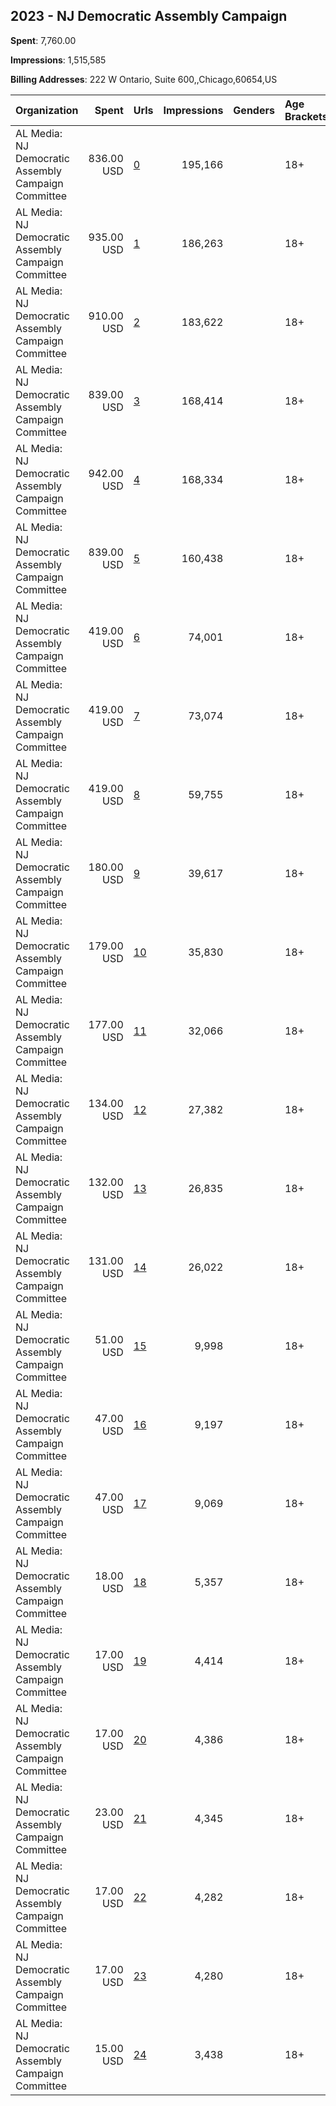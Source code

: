 ## 2023 - NJ Democratic Assembly Campaign 
**Spent**: 7,760.00

**Impressions**: 1,515,585

**Billing Addresses**: 222 W Ontario, Suite 600,,Chicago,60654,US

|Organization|Spent|Urls|Impressions|Genders|Age Brackets|Country Codes|
|:---|---:|:---|---:|:---|:---|:---|
|AL Media: NJ Democratic Assembly Campaign Committee|836.00 USD|[0](https://www.snap.com/political-ads/asset/cd8eb77ef6beb95fb071a55356e4c86bed11521d7e734bf7a9460ecf623a099d?mediaType=mp4)|195,166||18+|united states|
|AL Media: NJ Democratic Assembly Campaign Committee|935.00 USD|[1](https://www.snap.com/political-ads/asset/cd8eb77ef6beb95fb071a55356e4c86bed11521d7e734bf7a9460ecf623a099d?mediaType=mp4)|186,263||18+|united states|
|AL Media: NJ Democratic Assembly Campaign Committee|910.00 USD|[2](https://www.snap.com/political-ads/asset/cd8eb77ef6beb95fb071a55356e4c86bed11521d7e734bf7a9460ecf623a099d?mediaType=mp4)|183,622||18+|united states|
|AL Media: NJ Democratic Assembly Campaign Committee|839.00 USD|[3](https://www.snap.com/political-ads/asset/cd8eb77ef6beb95fb071a55356e4c86bed11521d7e734bf7a9460ecf623a099d?mediaType=mp4)|168,414||18+|united states|
|AL Media: NJ Democratic Assembly Campaign Committee|942.00 USD|[4](https://www.snap.com/political-ads/asset/cd8eb77ef6beb95fb071a55356e4c86bed11521d7e734bf7a9460ecf623a099d?mediaType=mp4)|168,334||18+|united states|
|AL Media: NJ Democratic Assembly Campaign Committee|839.00 USD|[5](https://www.snap.com/political-ads/asset/cd8eb77ef6beb95fb071a55356e4c86bed11521d7e734bf7a9460ecf623a099d?mediaType=mp4)|160,438||18+|united states|
|AL Media: NJ Democratic Assembly Campaign Committee|419.00 USD|[6](https://www.snap.com/political-ads/asset/5b0010f145733c52bc1cb71bfba7bec5c0808f6fc1fed0b14f833e74bcbe2f7d?mediaType=mp4)|74,001||18+|united states|
|AL Media: NJ Democratic Assembly Campaign Committee|419.00 USD|[7](https://www.snap.com/political-ads/asset/5b0010f145733c52bc1cb71bfba7bec5c0808f6fc1fed0b14f833e74bcbe2f7d?mediaType=mp4)|73,074||18+|united states|
|AL Media: NJ Democratic Assembly Campaign Committee|419.00 USD|[8](https://www.snap.com/political-ads/asset/5b0010f145733c52bc1cb71bfba7bec5c0808f6fc1fed0b14f833e74bcbe2f7d?mediaType=mp4)|59,755||18+|united states|
|AL Media: NJ Democratic Assembly Campaign Committee|180.00 USD|[9](https://www.snap.com/political-ads/asset/07f83ccdf138ba2f03abbba05be18b4b2aebe852e168b1d771268350478e661b?mediaType=mp4)|39,617||18+|united states|
|AL Media: NJ Democratic Assembly Campaign Committee|179.00 USD|[10](https://www.snap.com/political-ads/asset/07f83ccdf138ba2f03abbba05be18b4b2aebe852e168b1d771268350478e661b?mediaType=mp4)|35,830||18+|united states|
|AL Media: NJ Democratic Assembly Campaign Committee|177.00 USD|[11](https://www.snap.com/political-ads/asset/07f83ccdf138ba2f03abbba05be18b4b2aebe852e168b1d771268350478e661b?mediaType=mp4)|32,066||18+|united states|
|AL Media: NJ Democratic Assembly Campaign Committee|134.00 USD|[12](https://www.snap.com/political-ads/asset/07f83ccdf138ba2f03abbba05be18b4b2aebe852e168b1d771268350478e661b?mediaType=mp4)|27,382||18+|united states|
|AL Media: NJ Democratic Assembly Campaign Committee|132.00 USD|[13](https://www.snap.com/political-ads/asset/07f83ccdf138ba2f03abbba05be18b4b2aebe852e168b1d771268350478e661b?mediaType=mp4)|26,835||18+|united states|
|AL Media: NJ Democratic Assembly Campaign Committee|131.00 USD|[14](https://www.snap.com/political-ads/asset/07f83ccdf138ba2f03abbba05be18b4b2aebe852e168b1d771268350478e661b?mediaType=mp4)|26,022||18+|united states|
|AL Media: NJ Democratic Assembly Campaign Committee|51.00 USD|[15](https://www.snap.com/political-ads/asset/3ed31d912e3ce5841086ca69c00693573d6d0bdaa20bd7d2dae8c1cbe13e63de?mediaType=mp4)|9,998||18+|united states|
|AL Media: NJ Democratic Assembly Campaign Committee|47.00 USD|[16](https://www.snap.com/political-ads/asset/3ed31d912e3ce5841086ca69c00693573d6d0bdaa20bd7d2dae8c1cbe13e63de?mediaType=mp4)|9,197||18+|united states|
|AL Media: NJ Democratic Assembly Campaign Committee|47.00 USD|[17](https://www.snap.com/political-ads/asset/3ed31d912e3ce5841086ca69c00693573d6d0bdaa20bd7d2dae8c1cbe13e63de?mediaType=mp4)|9,069||18+|united states|
|AL Media: NJ Democratic Assembly Campaign Committee|18.00 USD|[18](https://www.snap.com/political-ads/asset/a247d178b8d664e0b85920014c9af958f8974691e483f7d6194a2504d9cc4802?mediaType=mp4)|5,357||18+|united states|
|AL Media: NJ Democratic Assembly Campaign Committee|17.00 USD|[19](https://www.snap.com/political-ads/asset/a247d178b8d664e0b85920014c9af958f8974691e483f7d6194a2504d9cc4802?mediaType=mp4)|4,414||18+|united states|
|AL Media: NJ Democratic Assembly Campaign Committee|17.00 USD|[20](https://www.snap.com/political-ads/asset/a247d178b8d664e0b85920014c9af958f8974691e483f7d6194a2504d9cc4802?mediaType=mp4)|4,386||18+|united states|
|AL Media: NJ Democratic Assembly Campaign Committee|23.00 USD|[21](https://www.snap.com/political-ads/asset/cd8eb77ef6beb95fb071a55356e4c86bed11521d7e734bf7a9460ecf623a099d?mediaType=mp4)|4,345||18+|united states|
|AL Media: NJ Democratic Assembly Campaign Committee|17.00 USD|[22](https://www.snap.com/political-ads/asset/a247d178b8d664e0b85920014c9af958f8974691e483f7d6194a2504d9cc4802?mediaType=mp4)|4,282||18+|united states|
|AL Media: NJ Democratic Assembly Campaign Committee|17.00 USD|[23](https://www.snap.com/political-ads/asset/a247d178b8d664e0b85920014c9af958f8974691e483f7d6194a2504d9cc4802?mediaType=mp4)|4,280||18+|united states|
|AL Media: NJ Democratic Assembly Campaign Committee|15.00 USD|[24](https://www.snap.com/political-ads/asset/a247d178b8d664e0b85920014c9af958f8974691e483f7d6194a2504d9cc4802?mediaType=mp4)|3,438||18+|united states|
